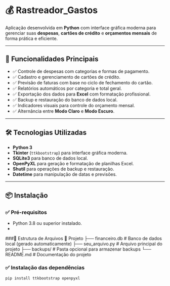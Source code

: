 # 💰 Rastreador_Gastos

Aplicação desenvolvida em **Python** com interface gráfica moderna para gerenciar suas **despesas**, **cartões de crédito** e **orçamentos mensais** de forma prática e eficiente.

---

## 🚀 Funcionalidades Principais

- ✅ Controle de despesas com categorias e formas de pagamento.
- ✅ Cadastro e gerenciamento de cartões de crédito.
- ✅ Previsão de faturas com base no ciclo de fechamento do cartão.
- ✅ Relatórios automáticos por categoria e total geral.
- ✅ Exportação dos dados para **Excel** com formatação profissional.
- ✅ Backup e restauração do banco de dados local.
- ✅ Indicadores visuais para controle do orçamento mensal.
- ✅ Alternância entre **Modo Claro** e **Modo Escuro**.

---

## 🛠️ Tecnologias Utilizadas

- **Python 3**
- **Tkinter** (`ttkbootstrap`) para interface gráfica moderna.
- **SQLite3** para banco de dados local.
- **OpenPyXL** para geração e formatação de planilhas Excel.
- **Shutil** para operações de backup e restauração.
- **Datetime** para manipulação de datas e previsões.

---

## 📦 Instalação

### ✅ Pré-requisitos
- Python 3.8 ou superior instalado.
- 
###📂 Estrutura de Arquivos
  📁 Projeto
   ├── financeiro.db        # Banco de dados local (gerado automaticamente)
   ├── seu_arquivo.py       # Arquivo principal do projeto
   ├── backups/             # Pasta opcional para armazenar backups
   └── README.md            # Documentação do projeto

### ✅ Instalação das dependências
```bash
pip install ttkbootstrap openpyxl
